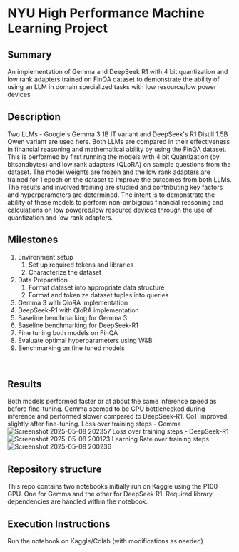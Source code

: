 # NYU High Performance Machine Learning Project
## Summary
An implementation of Gemma and DeepSeek R1 with 4 bit quantization and low rank adapters trained on FinQA dataset to demonstrate the ability of using an LLM in domain specialized tasks with low resource/low power devices
<br>

## Description
Two LLMs - Google's Gemma 3 1B IT variant and DeepSeek's R1 Distill 1.5B Qwen variant are used here. Both LLMs are compared in their effectiveness in financial reasoning and mathematical ability by using the FinQA dataset.
This is performed by first running the models with 4 bit Quantization (by bitsandbytes) and low rank adapters (QLoRA) on sample questions from the dataset. 
The model weights are frozen and the low rank adapters are trained for 1 epoch on the dataset to improve the outcomes from both LLMs. The results and involved training are studied and contributing key factors and hyperparameters are determined.
The intent is to demonstrate the ability of these models to perform non-ambigious financial reasoning and calculations on low powered/low resource devices through the use of quantization and low rank adapters.
<br>

## Milestones
<ol>
  <li>Environment setup<ol><li>Set up required tokens and libraries</li><li>Characterize the dataset</li></ol></li>
  <li>Data Preparation<ol><li>Format dataset into appropriate data structure</li><li>Format and tokenize dataset tuples into queries</li></ol></li>
  <li>Gemma 3 with QloRA implementation</li>
  <li>DeepSeek-R1 with QloRA implementation</li>
  <li>Baseline benchmarking for Gemma 3</li>
  <li>Baseline benchmarking for DeepSeek-R1</li>
  <li>Fine tuning both models on FinQA</li>
  <li>Evaluate optimal hyperparameters using W&B</li>
  <li>Benchmarking on fine tuned models</li>
</ol>
<br>

## Results
Both models performed faster or at about the same inference speed as before fine-tuning. Gemma seemed to be CPU bottlenecked during inference and performed slower compared to DeepSeek-R1. CoT improved slightly after fine-tuning. 
Loss over training steps - Gemma
![Screenshot 2025-05-08 202357](https://github.com/user-attachments/assets/e667f7ff-82be-45dc-8f8e-eb1eb938c7b1)
Loss over training steps - DeepSeek-R1
![Screenshot 2025-05-08 200123](https://github.com/user-attachments/assets/1603be8e-e4ee-4055-bed4-e533ae76c986)
Learning Rate over training steps
![Screenshot 2025-05-08 200236](https://github.com/user-attachments/assets/63cb26d0-f0cf-4ecb-b474-013f2930de8b)


## Repository structure
This repo contains two notebooks initially run on Kaggle using the P100 GPU. One for Gemma and the other for DeepSeek R1. Required library dependencies are handled within the notebook.
<br>

## Execution Instructions
Run the notebook on Kaggle/Colab (with modifications as needed)
